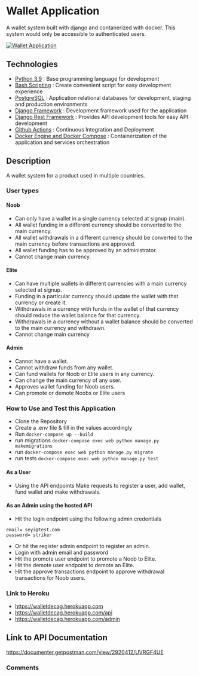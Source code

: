 # Wallet Application
A wallet system built with django and contanerized with docker. 
This system would only be accessible to authenticated users.

[![Wallet Application](https://github.com/Resa-Obamwonyi/wallet_system/workflows/Wallet%20System/badge.svg)](https://github.com/Resa-Obamwonyi/wallet_system/actions)

## Technologies

* [Python 3.9](https://python.org) : Base programming language for development
* [Bash Scripting](https://www.codecademy.com/learn/learn-the-command-line/modules/bash-scripting) : Create convenient script for easy development experience
* [PostgreSQL](https://www.postgresql.org/) : Application relational databases for development, staging and production environments
* [Django Framework](https://www.djangoproject.com/) : Development framework used for the application
* [Django Rest Framework](https://www.django-rest-framework.org/) : Provides API development tools for easy API development
* [Github Actions](https://docs.github.com/en/free-pro-team@latest/actions) : Continuous Integration and Deployment
* [Docker Engine and Docker Compose](https://www.docker.com/) : Containerization of the application and services orchestration

## Description
A wallet system for a product used in multiple countries.

### User types
#### Noob
- Can only have a wallet in a single currency selected at signup (main).
- All wallet funding in a different currency should be converted to the main currency.
- All wallet withdrawals in a different currency should be converted to the main currency before transactions are approved.
- All wallet funding has to be approved by an administrator.
- Cannot change main currency.

#### Elite
- Can have multiple wallets in different currencies with a main currency selected at signup.
- Funding in a particular currency should update the wallet with that currency or create it.
- Withdrawals in a currency with funds in the wallet of that currency should reduce the wallet balance for that currency.
- Withdrawals in a currency without a wallet balance should be converted to the main currency and withdrawn.
- Cannot change main currency

#### Admin
- Cannot have a wallet.
- Cannot withdraw funds from any wallet.
- Can fund wallets for Noob or Elite users in any currency.
- Can change the main currency of any user.
- Approves wallet funding for Noob users.
- Can promote or demote Noobs or Elite users


### How to Use and Test this Application
- Clone the Repository
- Create a .env file & fill in the values accordingly
- Run `docker-compose up --build`
- run migrations `docker-compose exec web python manage.py makemigrations`
- run `docker-compose exec web python manage.py migrate`
- run tests `docker-compose exec web python manage.py test`

#### As a User
- Using the API endpoints Make requests to register a user, add wallet, fund wallet and make withdrawals.

#### As an Admin using the hosted API
- Hit the login endpoint using the following admin credentials

```
email= seyi@test.com
password= striker
```

- Or hit the register admin endpoint to register an admin.
- Login with admin email and password
- Hit the promote user endpoint to promote a Noob to Elite.
- Hit the demote user endpoint to demote an Elite.
- Hit the approve transactions endpoint to approve withdrawal transactions for Noob users.

### Link to Heroku
- https://walletdecag.herokuapp.com
- https://walletdecag.herokuapp.com/api
- https://walletdecag.herokuapp.com/admin

## Link to API Documentation
https://documenter.getpostman.com/view/2920412/UVRGF4UE

### Comments